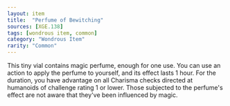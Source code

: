 ```yaml
---
layout: item
title:  "Perfume of Bewitching"
sources: [XGE.138]
tags: [wondrous item, common]
category: "Wondrous Item"
rarity: "Common"
---
```


This tiny vial contains magic perfume, enough for one use. You can use an action to apply the perfume to yourself, and its effect lasts 1 hour. For the duration, you have advantage on all Charisma checks directed at humanoids of challenge rating 1 or lower. Those subjected to the perfume's effect are not aware that they've been influenced by magic.